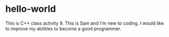 # hello-world
This is C++ class activity 9. 
This is Sam and I'm new to coding. I would like to improve my abilities to become a good programmer. 
